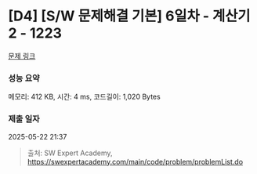 # [D4] [S/W 문제해결 기본] 6일차 - 계산기2 - 1223 

[문제 링크](https://swexpertacademy.com/main/code/problem/problemDetail.do?contestProbId=AV14nnAaAFACFAYD) 

### 성능 요약

메모리: 412 KB, 시간: 4 ms, 코드길이: 1,020 Bytes

### 제출 일자

2025-05-22 21:37



> 출처: SW Expert Academy, https://swexpertacademy.com/main/code/problem/problemList.do